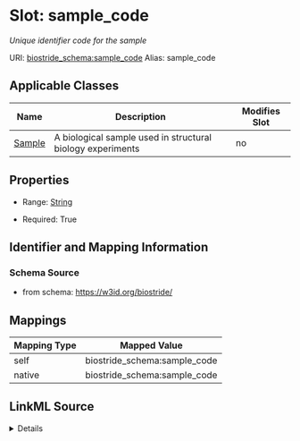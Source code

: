 

# Slot: sample_code 


_Unique identifier code for the sample_





URI: [biostride_schema:sample_code](https://w3id.org/biostride/schema/sample_code)
Alias: sample_code

<!-- no inheritance hierarchy -->





## Applicable Classes

| Name | Description | Modifies Slot |
| --- | --- | --- |
| [Sample](Sample.md) | A biological sample used in structural biology experiments |  no  |






## Properties

* Range: [String](String.md)

* Required: True




## Identifier and Mapping Information






### Schema Source


* from schema: https://w3id.org/biostride/




## Mappings

| Mapping Type | Mapped Value |
| ---  | ---  |
| self | biostride_schema:sample_code |
| native | biostride_schema:sample_code |




## LinkML Source

<details>
```yaml
name: sample_code
description: Unique identifier code for the sample
from_schema: https://w3id.org/biostride/
rank: 1000
alias: sample_code
owner: Sample
domain_of:
- Sample
range: string
required: true

```
</details>